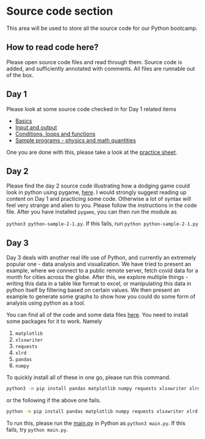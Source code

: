 # Source code section

This area will be used to store all the source code for our Python bootcamp.

## How to read code here?

Please open source code files and read through them. Source code is added, and sufficiently annotated with comments. All files are runnable out of the box.

## Day 1

Please look at some source code checked in for Day 1 related items

- [Basics](./python-sample-0.py)
- [Input and output](./python-sample-1-1.py)
- [Conditions, loops and functions](./python-sample-1-2.py)
- [Sample programs - physics and math quantities](./python-sample-1-3.py)

One you are done with this, please take a look at the [practice sheet](python-practice-1-1.py).

## Day 2

Please find the day 2 source code illustrating how a dodging game could look in python using pygame, [here](python-sample-2-1.py).
I would strongly suggest reading up content on Day 1 and practicing some code. Otherwise a lot of syntax will feel very strange and alien to you.
Please follow the instructions in the code file. After you have installed `pygame`, you can then run the module as

`python3 python-sample-2-1.py`. If this fails, run `python python-sample-2-1.py`

## Day 3

Day 3 deals with another real life use of Python, and currently an extremely popular one - data analysis and visualization.
We have tried to present an example, where we connect to a public remote server, fetch covid data for a month for cities across the globe.
After this, we explore multiple things - writing this data in a table like format to excel, or manipulating this data in python itself by filtering based on certain values. We then present an example to generate some graphs to show how you could do some form of analysis using python
as a tool.

You can find all of the code and some data files [here](./data-analysis/).
You need to install some packages for it to work. Namely
1. `matplotlib`
2. `xlsxwriter`
3. `requests`
4. `xlrd`
5. `pandas`
6. `numpy`

To quickly install all of these in one go, please run this command.

```bash
python3 -m pip install pandas matplotlib numpy requests xlsxwriter xlrd
```

or the following if the above one fails.

```bash
python -m pip install pandas matplotlib numpy requests xlsxwriter xlrd
```

To run this, please run the [main.py](./data-analysis/main.py) in Python as `python3 main.py`. If this fails, try `python main.py`.
